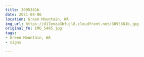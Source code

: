 ```yaml
---
title: 3095361b
date: 2021-08-06
location: Green Mountain, WA
img_url: https://d17enza3bfujl8.cloudfront.net/3095361b.jpg
original_fn: IMG_5495.jpg
tags:
- Green Mountain, WA
- signs

---
```

